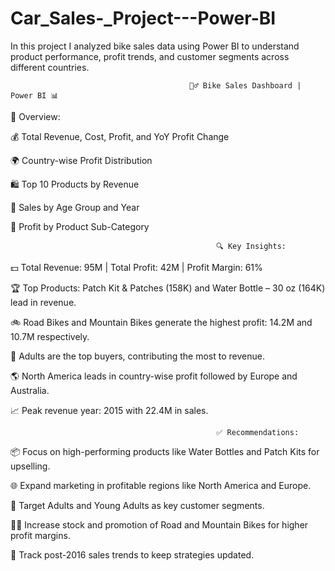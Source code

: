 # Car_Sales-_Project---Power-BI
In this project I analyzed bike sales data using Power BI to understand product performance, profit trends, and customer segments across different countries.

                                            🚴‍♂️ Bike Sales Dashboard | Power BI 📊
📝 Overview:

💰 Total Revenue, Cost, Profit, and YoY Profit Change

🌍 Country-wise Profit Distribution

🛍️ Top 10 Products by Revenue

🧠 Sales by Age Group and Year

🔧 Profit by Product Sub-Category

                                                  🔍 Key Insights:

💵 Total Revenue: 95M | Total Profit: 42M | Profit Margin: 61%

🏆 Top Products: Patch Kit & Patches (158K) and Water Bottle – 30 oz (164K) lead in revenue.

🚲 Road Bikes and Mountain Bikes generate the highest profit: 14.2M and 10.7M respectively.

🧍 Adults are the top buyers, contributing the most to revenue.

🌎 North America leads in country-wise profit followed by Europe and Australia.

📈 Peak revenue year: 2015 with 22.4M in sales.

                                                  ✅ Recommendations:

📦 Focus on high-performing products like Water Bottles and Patch Kits for upselling.

🌐 Expand marketing in profitable regions like North America and Europe.

👥 Target Adults and Young Adults as key customer segments.

🚴‍♀️ Increase stock and promotion of Road and Mountain Bikes for higher profit margins.

🔄 Track post-2016 sales trends to keep strategies updated.

